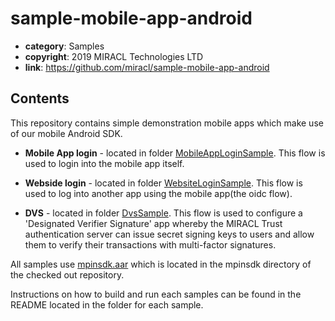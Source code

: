 # sample-mobile-app-android

* **category**: Samples
* **copyright**: 2019 MIRACL Technologies LTD
* **link**: https://github.com/miracl/sample-mobile-app-android


## Contents
This repository contains simple demonstration mobile apps which make use of our mobile Android SDK.

* **Mobile App login** - located in folder [MobileAppLoginSample](MobileAppLoginSample/README.md).
This flow is used to login into the mobile app itself.

* **Webside login** - located in folder [WebsiteLoginSample](WebsiteLoginSample/README.md).
This flow is used to log into another app using the mobile app(the oidc flow).

* **DVS** - located in folder [DvsSample](DvsSample/README.md).
This flow is used to configure a 'Designated Verifier Signature' app whereby the MIRACL Trust authentication server can issue secret signing keys to users and allow them to verify their transactions with multi-factor signatures.

All samples use [mpinsdk.aar](https://github.com/miracl/mfa-client-sdk-android) which is located in the mpinsdk directory of the checked out repository.

Instructions on how to build and run each samples can be found in the README located in the folder for each sample.
